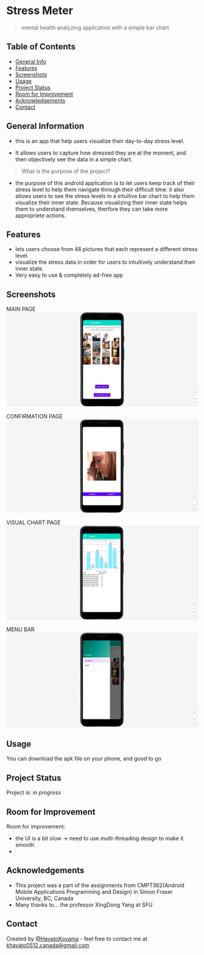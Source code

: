 # Stress Meter
> mental health analyzing application with a simple bar chart


## Table of Contents
* [General Info](#general-information)
* [Features](#features)
* [Screenshots](#screenshots)
* [Usage](#usage)
* [Project Status](#project-status)
* [Room for Improvement](#room-for-improvement)
* [Acknowledgements](#acknowledgements)
* [Contact](#contact)
<!-- * [License](#license) -->

<!--  what is it? for what ? and how??  -->
## General Information

- this is an app that help users visualize their day-to-day stress level.

- It allows users to capture how stressed they are at the moment, and then objectively see the data in a simple chart. 

> What is the purpose of the project?
- the purpose of this android application is to let users keep track of their stress level to help them navigate through their difficult time. it also allows users to see the stress levels in a intuitive bar chart to help them visualize their inner state. Because visualizing their inner state helps them to understand themselves, therfore they can take more appropriete actions.

## Features
- lets users choose from 48 pictures that each represent a different stress level.
- visualize the stress data in order for users to intuitively understand their inner state.
- Very easy to use & completely ad-free app


## Screenshots

MAIN PAGE
![Example screenshot1](./images/SS1.png)

CONFIRMATION PAGE
![Example screenshot1](./images/SS2.png)

VISUAL CHART PAGE
![Example screenshot1](./images/SS3.png)

MENU BAR
![Example screenshot1](./images/SS4.png)
<!-- If you have screenshots you'd like to share, include them here. -->


## Usage
You can download the apk file on your phone, and good to go


## Project Status
Project is: _in progress_


## Room for Improvement

Room for improvement:

- the UI is a bit slow -> need to use multi-threading design to make it smooth
- 



## Acknowledgements


- This project was a part of the assignments from CMPT362(Android Mobile Applications Programming and Design) in Simon Fraser University, BC, Canada 
- Many thanks to... the professor XingDong Yang at SFU


## Contact
Created by [@HayatoKoyama](https://github.com/Hayato0512) - feel free to contact me at khayato0512.canada@gmail.com


<!-- Optional -->
<!-- ## License -->
<!-- This project is open source and available under the [... License](). -->

<!-- You don't have to include all sections - just the one's relevant to your project -->

